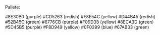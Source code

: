 
Pallete: 

#8E30B0 (purple) #CD5263 (redish) #F8E54C (yellow)
#D44B45 (redish) #52B45C (green) #8776CB (purple)
#F09D38 (yellow) #8ECA3D (green) #5D45B5 (purple)
#F8D949 (yellow) #0F0399 (blue) #67AB33 (green)

